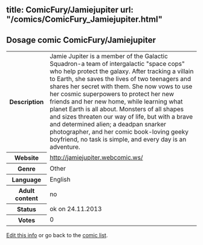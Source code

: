title: ComicFury/Jamiejupiter
url: "/comics/ComicFury_Jamiejupiter.html"
---
Dosage comic ComicFury/Jamiejupiter
-----------------------------------------

<p id="msg"></p>
<script type="text/javascript">
if (window.location.search === '?edit_info_mail=sent_ok') {
  var elem = document.getElementById("msg");
  elem.innerHTML = 'Edited information sucessfully sent for review, which is usually done daily. Thanks!';
  elem.className = 'ok';
}
</script>
<table class="comicinfo">
<tr>
<th>Description</th><td>Jamie Jupiter is a member of the Galactic Squadron-a team of intergalactic &quot;space cops&quot; who help protect the galaxy. After tracking a villain to Earth, she saves the lives of two teenagers and shares her secret with them. She now vows to use her cosmic superpowers to protect her new friends and her new home, while learning what planet Earth is all about. Monsters of all shapes and sizes threaten our way of life, but with a brave and determined alien; a deadpan snarker photographer, and her comic book-loving geeky boyfriend, no task is simple, and every day is an adventure.</td>
</tr>
<tr>
<th>Website</th><td><a href="http://jamiejupiter.webcomic.ws/">http://jamiejupiter.webcomic.ws/</a></td>
</tr>
<tr>
<th>Genre</th><td>Other</td>
</tr>
<tr>
<th>Language</th><td>English</td>
</tr>
<tr>
<th>Adult content</th><td>no</td>
</tr>
<tr>
<th>Status</th><td>ok on 24.11.2013</td>
</tr>
<tr>
<th>Votes</th><td>0</td>
</tr>
</table>

[Edit this info](ComicFury_Jamiejupiter_edit.html) or go back to the [comic list](../comic-index.html).
